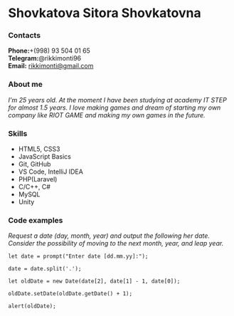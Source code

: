 # Shovkatova Sitora Shovkatovna
### Contacts
**Phone:**+(998) 93 504 01 65<br>
**Telegram:**@rikkimonti96<br>
**Email:** rikkimonti@gmail.com
### About me
*I'm 25 years old. At the moment I have been studying at academy IT STEP for almost 1.5 years. I love making games and dream of starting my own company like RIOT GAME and making my own games in the future.*
### Skills
* HTML5, CSS3
* JavaScript Basics
* Git, GitHub
* VS Code, IntelliJ IDEA
* PHP(Laravel)
* C/C++, C#
* MySQL
* Unity
### Code examples
*Request a date (day, month, year) and output the following her date. Consider the possibility of moving to the next month, year, and leap year.*

```
let date = prompt("Enter date [dd.mm.yy]:");

date = date.split('.');

let oldDate = new Date(date[2], date[1] - 1, date[0]);

oldDate.setDate(oldDate.getDate() + 1);

alert(oldDate);
``` 